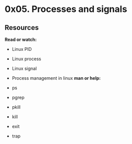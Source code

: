 # 0x05. Processes and signals

## Resources
**Read or watch:**

- Linux PID
- Linux process
- Linux signal
- Process management in linux
**man or help:**

- ps
- pgrep
- pkill
- kill
- exit
- trap
